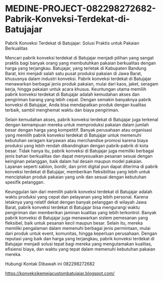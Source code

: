 # MEDINE-PROJECT-082298272682-Pabrik-Konveksi-Terdekat-di-Batujajar

Pabrik Konveksi Terdekat di Batujajar: Solusi Praktis untuk Pakaian Berkualitas

Mencari pabrik konveksi terdekat di Batujajar menjadi pilihan yang sangat praktis bagi banyak orang yang membutuhkan pakaian berkualitas dengan harga yang terjangkau. Batujajar, yang terletak di Kabupaten Bandung Barat, kini menjadi salah satu pusat produksi pakaian di Jawa Barat, khususnya dalam industri konveksi. Pabrik konveksi terdekat di Batujajar menawarkan berbagai jenis produk pakaian, mulai dari kaos, jaket, seragam kerja, hingga pakaian untuk acara khusus. Keuntungan utama memilih pabrik konveksi terdekat di Batujajar adalah kemudahan akses dan pengiriman barang yang lebih cepat. Dengan semakin banyaknya pabrik konveksi di Batujajar, Anda bisa mendapatkan produk dengan kualitas terbaik, sambil menghemat waktu dan biaya pengiriman.

Selain kemudahan akses, pabrik konveksi terdekat di Batujajar juga terkenal dengan kemampuan mereka untuk memproduksi pakaian dalam jumlah besar dengan harga yang kompetitif. Banyak perusahaan atau organisasi yang memilih pabrik konveksi terdekat di Batujajar untuk memenuhi kebutuhan seragam karyawan atau merchandise promosi karena biaya produksi yang lebih rendah dibandingkan dengan pabrik-pabrik di kota besar. Tidak hanya itu, pabrik konveksi di Batujajar juga memiliki berbagai jenis bahan berkualitas dan dapat menyesuaikan pesanan sesuai dengan keinginan pelanggan, baik dalam hal desain maupun model pakaian. Layanan seperti sablon, bordir, dan print digital pun dapat diterima di pabrik konveksi terdekat di Batujajar, memberikan fleksibilitas yang lebih untuk menciptakan produk pakaian yang unik dan sesuai dengan kebutuhan spesifik pelanggan.

Keunggulan lain dari memilih pabrik konveksi terdekat di Batujajar adalah waktu produksi yang cepat dan pelayanan yang lebih personal. Karena letaknya yang relatif dekat dengan banyak pelanggan di wilayah Jawa Barat, pabrik konveksi terdekat di Batujajar bisa mengurangi waktu pengiriman dan memberikan jaminan kualitas yang lebih terkontrol. Banyak pabrik konveksi di Batujajar juga menawarkan sistem pemesanan yang fleksibel, baik untuk pesanan kecil maupun besar. Selain itu, mereka memiliki pengalaman dalam memenuhi berbagai jenis permintaan, mulai dari produk untuk event, komunitas, hingga keperluan perusahaan. Dengan reputasi yang baik dan harga yang terjangkau, pabrik konveksi terdekat di Batujajar menjadi solusi tepat bagi mereka yang mengutamakan kualitas, efisiensi biaya, dan waktu yang tepat dalam memenuhi kebutuhan pakaian mereka.


Hubungi Kontak Dibawah ini
082298272682

https://konveksikemejacustombatujajar.blogspot.com/
